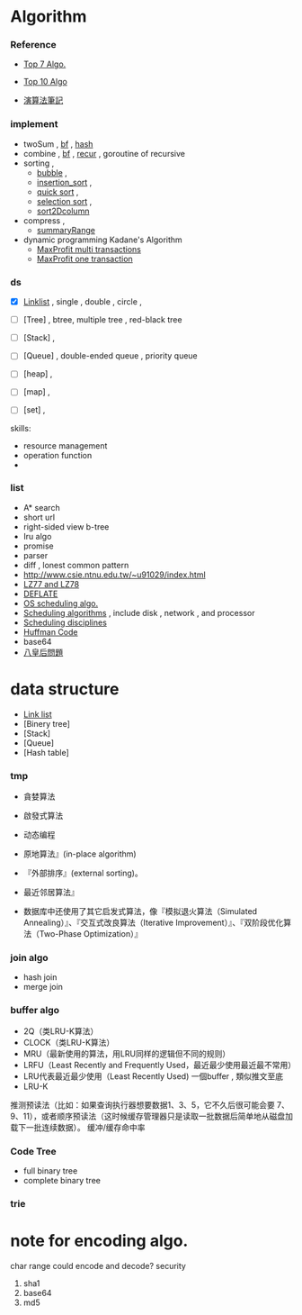 # Algorithm

### Reference
- [Top 7 Algo.](https://codingsec.net/2016/03/7-algorithms-data-structures-every-programmer/)
- [Top 10 Algo](http://www.techbang.com/posts/18438-ruled-the-worlds-top-ten-algorithms)


- [演算法筆記](http://www.csie.ntnu.edu.tw/~u91029/index.html)

### implement
- twoSum , [bf](twosum/twosum_bf.go) , [hash](twosum/twosum_onehash.go)
- combine , [bf](backtrack/combination_bf.go) , [recur](backtrack/combination_recur.go) ,  goroutine of recursive
- sorting , 
    - [bubble](sort/bubble_sort.go) , 
    - [insertion_sort](sort/insertion_sort.go) , 
    - [quick sort](sort/quick_sort.go) , 
    - [selection sort](sort/selection_sort.go) , 
    - [sort2Dcolumn](sort/sort2Dcolumn.go)
- compress , 
    - [summaryRange](compress/summaryRange.go)
- dynamic programming
    Kadane's Algorithm
    - [MaxProfit multi transactions](dy/maxProfit_multi_transactions.go)
    - [MaxProfit one transaction](dy/maxProfit_one_transaction.go)

### ds
- [x] [Linklist](linklist/) , single , double , circle , 
- [ ] [Tree] , btree, multiple tree , red-black tree
- [ ] [Stack] , 
- [ ] [Queue] , double-ended queue , priority queue
- [ ] [heap] , 
- [ ] [map] ,
- [ ] [set] ,


skills:
- resource management
- operation function
- 


### list
- A\* search
- short url
- right-sided view b-tree
- Iru algo
- promise
- parser
- diff , lonest common pattern
- http://www.csie.ntnu.edu.tw/~u91029/index.html
- [LZ77 and LZ78](https://en.wikipedia.org/wiki/LZ77_and_LZ78#LZ77)
- [DEFLATE](https://en.wikipedia.org/wiki/DEFLATE)
- [OS scheduling algo.](http://www.tutorialspoint.com/operating_system/os_process_scheduling_algorithms.htm)
- [Scheduling algorithms](https://en.wikipedia.org/wiki/Category:Scheduling_algorithms) , include disk , network , and processor
- [Scheduling disciplines](https://en.wikipedia.org/wiki/Scheduling_(computing))
- [Huffman Code](huffman_code)
- base64
- [八皇后問題](https://zh.wikipedia.org/wiki/%E5%85%AB%E7%9A%87%E5%90%8E%E9%97%AE%E9%A2%98)

# data structure
- [Link list](https://en.wikipedia.org/wiki/Linked_list)
- [Binery tree]
- [Stack]
- [Queue]
- [Hash table]



### tmp
- 貪婪算法
- 啟發式算法
- 动态编程

- 原地算法』(in-place algorithm)
- 『外部排序』(external sorting)。
- 最近邻居算法』
- 数据库中还使用了其它启发式算法，像『模拟退火算法（Simulated Annealing）』、『交互式改良算法（Iterative Improvement）』、『双阶段优化算法（Two-Phase Optimization）』







### join algo
- hash join
- merge join


### buffer algo
- 2Q（类LRU-K算法）
- CLOCK（类LRU-K算法）
- MRU（最新使用的算法，用LRU同样的逻辑但不同的规则）
- LRFU（Least Recently and Frequently Used，最近最少使用最近最不常用）
- LRU代表最近最少使用（Least Recently Used) 
一個buffer , 類似推文至底
- LRU-K

推测预读法（比如：如果查询执行器想要数据1、3、5，它不久后很可能会要 7、9、11），或者顺序预读法（这时候缓存管理器只是读取一批数据后简单地从磁盘加载下一批连续数据）。
缓冲/缓存命中率

### Code Tree
- full binary tree
- complete binary tree


### trie


# note for encoding algo.


char range
could encode and decode?
security

1. sha1 
2. base64
3. md5
